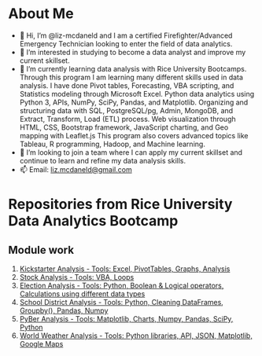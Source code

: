 # About Me
- 👋 Hi, I’m @liz-mcdaneld and I am a certified Firefighter/Advanced Emergency Technician looking to enter the field of data analytics.
- 👀 I’m interested in studying to become a data analyst and improve my current skillset.
- 🌱 I’m currently learning data analysis with Rice University Bootcamps. Through this program I am learning many different skills used in data analysis. I have done Pivot tables, Forecasting, VBA scripting, and Statistics modeling through Microsoft Excel. Python data analytics using Python 3, APIs, NumPy, SciPy, Pandas, and Matplotlib. Organizing and structuring data with SQL, PostgreSQL/pg, Admin, MongoDB, and Extract, Transform, Load (ETL) process. Web visualization through HTML, CSS, Bootstrap framework, JavaScript charting, and Geo mapping with Leaflet.js This program also covers advanced topics like Tableau, R programming, Hadoop, and Machine learning.
- 💞️ I’m looking to join a team where I can apply my current skillset and continue to learn and refine my data analysis skills. 
- 📫 Email: liz.mcdaneld@gmail.com 

# Repositories from Rice University Data Analytics Bootcamp
## Module work
1. [Kickstarter Analysis - Tools: Excel, PivotTables, Graphs, Analysis](https://github.com/liz-mcdaneld/kickstarter-analysis.git)
2. [Stock Analysis - Tools: VBA, Loops](https://github.com/liz-mcdaneld/stock-analysis.git)
3. [Election Analysis - Tools: Python, Boolean & Logical operators, Calculations using different data types](https://github.com/liz-mcdaneld/Election_Analysis)
4. [School District Analysis - Tools: Python, Cleaning DataFrames, Groupby(), Pandas, Numpy](https://github.com/liz-mcdaneld/School_District_Analysis.git)
5. [PyBer Analysis - Tools: Matplotlib, Charts, Numpy, Pandas, SciPy, Python](https://github.com/liz-mcdaneld/PyBer_Analysis.git)
6. [World Weather Analysis - Tools: Python libraries, API, JSON, Matplotlib, Google Maps](https://github.com/liz-mcdaneld/World_Weather_Analysis.git)

